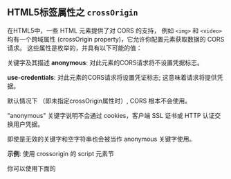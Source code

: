 
## HTML5标签属性之 `crossOrigin`

在HTML5中，一些 HTML 元素提供了对 CORS 的支持， 例如 `<img>` 和 `<video>` 均有一个跨域属性 (crossOrigin property)，它允许你配置元素获取数据的 CORS 请求。 这些属性是枚举的，并具有以下可能的值：

关键字及其描述
**anonymous**: 对此元素的CORS请求将不设置凭据标志。

**use-credentials**: 对此元素的CORS请求将设置凭证标志; 这意味着请求将提供凭据。

默认情况下 （即未指定crossOrigin属性时）, CORS 根本不会使用。

“anonymous" 关键字说明不会通过 cookies，客户端 SSL 证书或 HTTP 认证交换用户凭据。

即使是无效的关键字和空字符串也会被当作 anonymous 关键字使用。

**示例**: 使用 crossorigin 的 script 元素节

你可以使用下面的<script> 元素告诉一个浏览器执行来自 `https://example.com/example-framework.js` 的脚本而不发送用户凭据。

```js
<script src="https://example.com/example-framework.js" crossorigin="anonymous"></script>
```


refer:   
https://blog.csdn.net/chjj0904/article/details/79217002
https://developer.mozilla.org/zh-CN/docs/Web/HTML/CORS_settings_attributes
